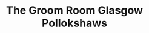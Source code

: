 ---
title: "The Groom Room Glasgow Pollokshaws"
url: /glasgow/the-groom-room-glasgow-pollokshaws/
shop: Tiersalon
---